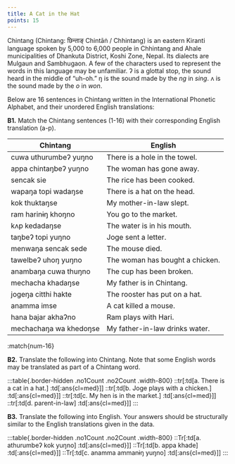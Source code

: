 ```yaml
---
title: A Cat in the Hat
points: 15
---
```


Chintang (Chintang: छिन्ताङ् Chintāṅ / Chhintang) is an eastern Kiranti language spoken by 5,000 to 6,000
people in Chhintang and Ahale municipalities of Dhankuta District, Koshi Zone, Nepal. Its dialects are
Mulgaun and Sambhugaon. A few of the characters used to represent the words in this language may be
unfamiliar. ʔ is a glottal stop, the sound heard in the middle of “uh-oh.” ŋ is the sound made by the *ng* in
*sing*. ʌ is the sound made by the *o* in *won*.

Below are 16 sentences in Chintang written in the International Phonetic Alphabet, and their unordered
English translations:

**B1.** Match the Chintang sentences (1-16) with their corresponding English translation (a-p).

|Chintang | English |
|-|-|
| cuwa uthurumbeʔ yuŋno | There is a hole in the towel.
| appa chintaŋbeʔ yuŋno | The woman has gone away.
| sencak sie | The rice has been cooked.
| wapaŋa topi wadaŋse | There is a hat on the head.
| kok thuktaŋse | My mother-in-law slept.
| ram harinɨŋ khoŋno | You go to the market.
| kʌp kedadaŋse | The water is in his mouth.
| taŋbeʔ topi yuŋno | Joge sent a letter.
| menwaŋa sencak sede | The mouse died.
| tawelbeʔ uhoŋ yuŋno | The woman has bought a chicken.
| anambaŋa cuwa thuŋno | The cup has been broken.
| mechacha khadaŋse | My father is in Chintang.
| jogeŋa citthi hakte | The rooster has put on a hat.
| anamma imse | A cat killed a mouse.
| hana bajar akhaʔno | Ram plays with Hari.
| mechachaŋa wa khedoŋse | My father-in-law drinks water.

:match{num-16}

**B2.** Translate the following into Chintang. Note that some English words may be translated as part of a
Chintang word.

:::table{.border-hidden .no1Count .no2Count .width-800}
::tr[:td[a. There is a cat in a hat.] :td[:ans{cl=med}]]
::tr[:td[b. Joge plays with a chicken.] :td[:ans{cl=med}]]
::tr[:td[c. My hen is in the market.] :td[:ans{cl=med}]]
::tr[:td[d. parent-in-law] :td[:ans{cl=med}]]
:::

**B3.** Translate the following into English. Your answers should be structurally similar to the English
translations given in the data.

:::table{.border-hidden .no1Count .no2Count .width-800}
::Tr[:td[a. athurumbeʔ kok yuŋno] :td[:ans{cl=med}]]
::Tr[:td[b. appa khade] :td[:ans{cl=med}]]
::Tr[:td[c. anamma ammanɨŋ yuŋno] :td[:ans{cl=med}]]
:::